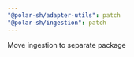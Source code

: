 ```yaml
---
"@polar-sh/adapter-utils": patch
"@polar-sh/ingestion": patch
---
```


Move ingestion to separate package
